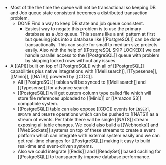- Most of the the time the queue will not be transactional so keeping DB and Job queue state consistent becomes a distributed transaction problem.
	- DONE Find a way to keep DB state and job queue consistent.
		- Easiest way to negate this problem is to use the primary database as a Job queue. This seams like a anti pattern at first but queuing jobs into a database like [[PostgreSQL]] can be done transactionally. This can scale for small to medium size projects easily. Also with the help of [[PostgreSQL SKIP LOCKED]] we can handle parallel access to the [[PostgreSQL]] queue with problem by skipping locked rows without any issues.
- A [[API]] built on top of [[PostgreSQL]] with all of [[PostgreSQL]] capabilities plus native integrations with [[Meilisearch]], [[Typesense]], [[Minio]], [[NATS]] powered by [[CDC]].
	- All [[PostgreSQL]] tables will be synced to [[Meilisearch]] and [[Typesense]] for advance search.
	- [[PostgreSQL]] will get custom column type called file which will store file references uploaded to [[Minio]] or [[Amazon S3]] compatible system.
	- [[PostgreSQL]] table can also expose [[CDC]] events for `INSERT`, `UPDATE` and `DELETE` operations which can be pushed to [[NATS]] as a stream of events. Per table there will be single [[NATS]] stream exposing all table changes. We could also build a [[Webhooks]] and [[WebSockets]] systems on top of these streams to create a event platform which can integrate with external system easily and we can get real-time changes for [[PostgreSQL]] making it easy to build real-time and event-driven systems.
	- Also we could integrate [[Redis]] and [[ReadySet]] based caching for [[PostgreSQL]] to transparently improve database performance.